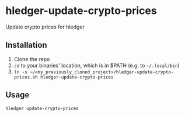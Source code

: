 # hledger-update-crypto-prices

Update crypto prices for hledger

## Installation

1. Clone the repo
2. `cd` to your binaries' location, which is in $PATH (e.g. to `~/.local/bin`)
3. `ln -s ~/<my_previously_cloned_project>/hledger-update-crypto-prices.sh hledger-update-crypto-prices`

## Usage

```
hledger update-crypto-prices
```

